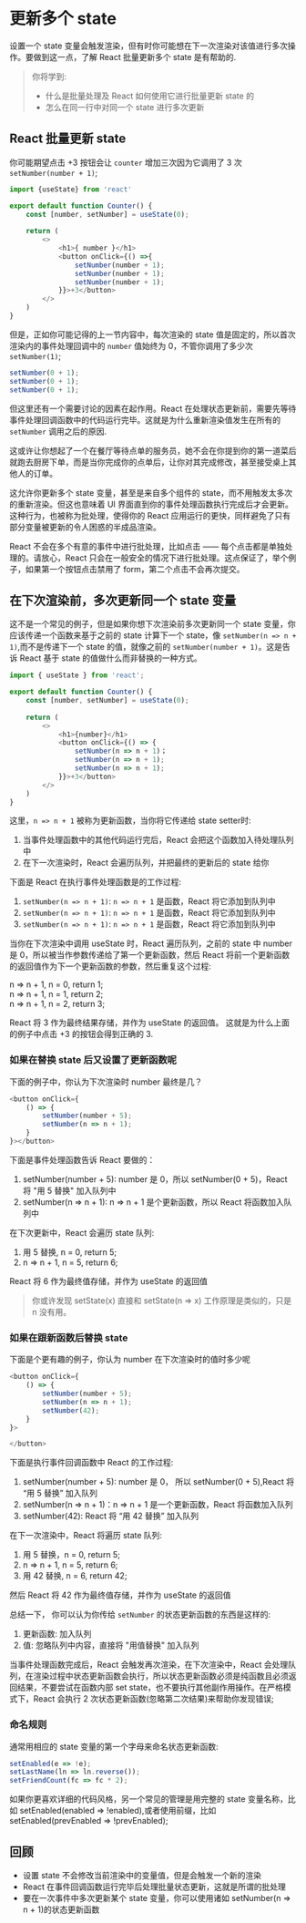 # 更新多个 state

设置一个 state 变量会触发渲染，但有时你可能想在下一次渲染对该值进行多次操作。要做到这一点，了解 React 批量更新多个 state 是有帮助的.

> 你将学到:
> - 什么是批量处理及 React 如何使用它进行批量更新 state 的
> - 怎么在同一行中对同一个 state 进行多次更新

## React 批量更新 state

你可能期望点击 +3 按钮会让 `counter` 增加三次因为它调用了 3 次 `setNumber(number + 1)`;

```javascript
import {useState} from 'react'

export default function Counter() {
	const [number, setNumber] = useState(0);
	
	return (
		<>
			<h1>{ number }</h1>
			<button onClick={() =>{
				setNumber(number + 1);
				setNumber(number + 1);
				setNumber(number + 1);
			}}>+3</button>
		</>
	)
}
```

但是，正如你可能记得的上一节内容中，每次渲染的 state 值是固定的，所以首次渲染内的事件处理回调中的 `number` 值始终为 0，不管你调用了多少次 `setNumber(1)`;

```javascript
setNumber(0 + 1);
setNumber(0 + 1);
setNumber(0 + 1);
```

但这里还有一个需要讨论的因素在起作用。React 在处理状态更新前，需要先等待事件处理回调函数中的代码运行完毕。这就是为什么重新渲染值发生在所有的 `setNumber` 调用之后的原因.  

这或许让你想起了一个在餐厅等待点单的服务员，她不会在你提到你的第一道菜后就跑去厨房下单，而是当你完成你的点单后，让你对其完成修改，甚至接受桌上其他人的订单。  

这允许你更新多个 state 变量，甚至是来自多个组件的 state，而不用触发太多次的重新渲染。但这也意味着 UI 界面直到你的事件处理函数执行完成后才会更新。这种行为，也被称为批处理，使得你的 React 应用运行的更快，同样避免了只有部分变量被更新的令人困惑的半成品渲染。  

React 不会在多个有意的事件中进行批处理，比如点击 —— 每个点击都是单独处理的。请放心，React 只会在一般安全的情况下进行批处理。这点保证了，举个例子，如果第一个按钮点击禁用了 form，第二个点击不会再次提交。

## 在下次渲染前，多次更新同一个 state 变量

这不是一个常见的例子，但是如果你想下次渲染前多次更新同一个 state 变量，你应该传递一个函数来基于之前的 state 计算下一个 state，像 `setNumber(n => n + 1)`,而不是传递下一个 state 的值，就像之前的 `setNumber(number + 1)`。这是告诉 React 基于 state 的值做什么而非替换的一种方式。  

```javascript
import { useState } from 'react';

export default function Counter() {
	const [number, setNumber] = useState(0);
	
	return (
		<>
			<h1>{number}</h1>
			<button onClick={() => {
				setNumber(n => n + 1)；
				setNumber(n => n + 1);
				setNumber(n => n + 1);
			}}>+3</button>
		</>
	)
}
```

这里，`n => n + 1` 被称为更新函数，当你将它传递给 state setter时: 

1. 当事件处理函数中的其他代码运行完后，React 会把这个函数加入待处理队列中
2. 在下一次渲染时，React 会遍历队列，并把最终的更新后的 state 给你

下面是 React 在执行事件处理函数是的工作过程:

1. `setNumber(n => n + 1)`: `n => n + 1` 是函数，React 将它添加到队列中
2. `setNumber(n => n + 1)`: `n => n + 1` 是函数，React 将它添加到队列中
3. `setNumber(n => n + 1)`: `n => n + 1` 是函数，React 将它添加到队列中

当你在下次渲染中调用 useState 时，React 遍历队列，之前的 state 中 number 是 0，所以被当作参数传递给了第一个更新函数，然后 React 将前一个更新函数的返回值作为下一个更新函数的参数，然后重复这个过程: 

n => n + 1, n = 0, return 1;  
n => n + 1, n = 1, return 2;  
n => n + 1, n = 2, return 3;  

React 将 3 作为最终结果存储，并作为 useState 的返回值。 
这就是为什么上面的例子中点击 +3 的按钮会得到正确的 3.

### 如果在替换 state 后又设置了更新函数呢

下面的例子中，你认为下次渲染时 number 最终是几？

```javascript
<button onClick={
	() => {
		setNumber(number + 5);
		setNumber(n => n + 1);
	}
}></button>
```

下面是事件处理函数告诉 React 要做的：

1. setNumber(number + 5): number 是 0，所以 setNumber(0 + 5)，React 将 "用 5 替换" 加入队列中
2. setNumber(n => n + 1): n => n + 1 是个更新函数，所以 React 将函数加入队列中

在下次更新中，React 会遍历 state 队列:

1. 用 5 替换, n = 0, return 5;
2. n => n + 1, n = 5, return 6;

React 将 6 作为最终值存储，并作为 useState 的返回值

> 你或许发现 setState(x) 直接和 setState(n => x) 工作原理是类似的，只是 n 没有用。

### 如果在跟新函数后替换 state

下面是个更有趣的例子，你认为 number 在下次渲染时的值时多少呢

```javascript
<button onClick={
	() => {
		setNumber(number + 5);
		setNumber(n => n + 1);
		setNumber(42);
	}
}>

</button>
```

下面是执行事件回调函数中 React 的工作过程:

1. setNumber(number + 5): number 是 0， 所以 setNumber(0 + 5),React 将 “用 5 替换” 加入队列
2. setNumber(n => n + 1)：n => n + 1 是一个更新函数，React 将函数加入队列
3. setNumber(42): React 将 “用 42 替换” 加入队列

在下一次渲染中，React 将遍历 state 队列:

1. 用 5 替换，n = 0, return 5;
2. n => n + 1, n = 5, return 6;
3. 用 42 替换, n = 6, return 42;

然后 React 将 42 作为最终值存储，并作为 useState 的返回值  

总结一下， 你可以认为你传给 `setNumber` 的状态更新函数的东西是这样的:

1. 更新函数: 加入队列
2. 值: 忽略队列中内容，直接将 "用值替换" 加入队列

当事件处理函数完成后，React 会触发再次渲染，在下次渲染中，React 会处理队列，在渲染过程中状态更新函数会执行，所以状态更新函数必须是纯函数且必须返回结果，不要尝试在函数内部 set state，也不要执行其他副作用操作。在严格模式下，React 会执行 2 次状态更新函数(忽略第二次结果)来帮助你发现错误;

### 命名规则

通常用相应的 state 变量的第一个字母来命名状态更新函数:

```javascript
setEnabled(e => !e);
setLastName(ln => ln.reverse());
setFriendCount(fc => fc * 2);
```

如果你更喜欢详细的代码风格，另一个常见的管理是用完整的 state 变量名称，比如 setEnabled(enabled => !enabled),或者使用前缀，比如 setEnabled(prevEnabled => !prevEnabled);

## 回顾

- 设置 state 不会修改当前渲染中的变量值，但是会触发一个新的渲染
- React 在事件回调函数运行完毕后处理批量状态更新，这就是所谓的批处理
- 要在一次事件中多次更新某个 state 变量，你可以使用诸如 setNumber(n => n + 1)的状态更新函数
